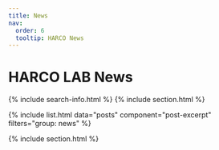 ```yaml
---
title: News
nav:
  order: 6
  tooltip: HARCO News
---
```


# <i class="fas fa-tools"></i> **HARCO LAB News**
{% include search-info.html %}
{% include section.html %}


{%
  include list.html
  data="posts"
  component="post-excerpt" 
  filters="group: news"
%}

{% include section.html %}



<!-- ## News Name

Example List
{% include list.html component="card" data="tools" filters="group: previous" %}

{% include section.html %}

## Site or Datas

{% include list.html component="card" data="tools" filters="group: others" %} -->
